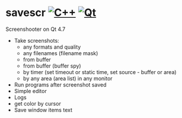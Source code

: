 # savescr [![C++](https://img.shields.io/badge/Language-C++-orange.svg)](https://isocpp.org/) [![Qt](https://img.shields.io/badge/FrameWork-Qt-yellowgreen.svg)](https://github.com/qtproject)
Screenshooter on Qt 4.7

- Take screenshots:
    - any formats and quality
    - any filenames (filename mask)
    - from buffer
    - from buffer (buffer spy)
    - by timer (set timeout or static time, set source - buffer or area)
    - by any area (area list) in any monitor
- Run programs after screenshot saved
- Simple editor
- Logs
- get color by cursor
- Save window items text
